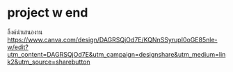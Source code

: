 # project w end 
 ลิ้งค์นำเสนองาน  https://www.canva.com/design/DAGRSQjOd7E/KQNnSSyrupI0oGE85nle-w/edit?utm_content=DAGRSQjOd7E&utm_campaign=designshare&utm_medium=link2&utm_source=sharebutton
